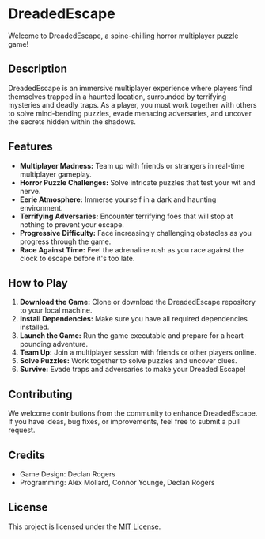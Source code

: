 # DreadedEscape

Welcome to DreadedEscape, a spine-chilling horror multiplayer puzzle game!

## Description

DreadedEscape is an immersive multiplayer experience where players find themselves trapped in a haunted location, surrounded by terrifying mysteries and deadly traps. As a player, you must work together with others to solve mind-bending puzzles, evade menacing adversaries, and uncover the secrets hidden within the shadows.

## Features

- **Multiplayer Madness:** Team up with friends or strangers in real-time multiplayer gameplay.
- **Horror Puzzle Challenges:** Solve intricate puzzles that test your wit and nerve.
- **Eerie Atmosphere:** Immerse yourself in a dark and haunting environment.
- **Terrifying Adversaries:** Encounter terrifying foes that will stop at nothing to prevent your escape.
- **Progressive Difficulty:** Face increasingly challenging obstacles as you progress through the game.
- **Race Against Time:** Feel the adrenaline rush as you race against the clock to escape before it's too late.

## How to Play

1. **Download the Game:** Clone or download the DreadedEscape repository to your local machine.
2. **Install Dependencies:** Make sure you have all required dependencies installed.
3. **Launch the Game:** Run the game executable and prepare for a heart-pounding adventure.
4. **Team Up:** Join a multiplayer session with friends or other players online.
5. **Solve Puzzles:** Work together to solve puzzles and uncover clues.
6. **Survive:** Evade traps and adversaries to make your Dreaded Escape!

## Contributing

We welcome contributions from the community to enhance DreadedEscape. If you have ideas, bug fixes, or improvements, feel free to submit a pull request.

## Credits

- Game Design: Declan Rogers
- Programming: Alex Mollard, Connor Younge, Declan Rogers

## License

This project is licensed under the [MIT License](LICENSE).
